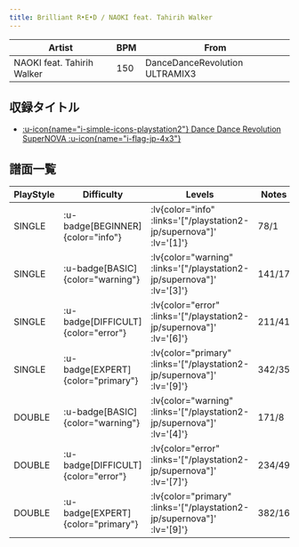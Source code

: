 ```yaml
---
title: Brilliant R•E•D / NAOKI feat. Tahirih Walker
---
```


|Artist|BPM|From|
|------|---|----|
|NAOKI feat. Tahirih Walker|150|DanceDanceRevolution ULTRAMIX3|

## 収録タイトル

- [ :u-icon{name="i-simple-icons-playstation2"} Dance Dance Revolution SuperNOVA :u-icon{name="i-flag-jp-4x3"} ](/playstation2-jp/supernova)

## 譜面一覧

|PlayStyle|Difficulty|Levels|Notes|Movie|
|---------|----------|------|-----|-----|
|SINGLE| :u-badge[BEGINNER]{color="info"} | :lv{color="info" :links='["/playstation2-jp/supernova"]' :lv='[1]'} |78/1||
|SINGLE| :u-badge[BASIC]{color="warning"} | :lv{color="warning" :links='["/playstation2-jp/supernova"]' :lv='[3]'} |141/17||
|SINGLE| :u-badge[DIFFICULT]{color="error"} | :lv{color="error" :links='["/playstation2-jp/supernova"]' :lv='[6]'} |211/41||
|SINGLE| :u-badge[EXPERT]{color="primary"} | :lv{color="primary" :links='["/playstation2-jp/supernova"]' :lv='[9]'} |342/35||
|DOUBLE| :u-badge[BASIC]{color="warning"} | :lv{color="warning" :links='["/playstation2-jp/supernova"]' :lv='[4]'} |171/8||
|DOUBLE| :u-badge[DIFFICULT]{color="error"} | :lv{color="error" :links='["/playstation2-jp/supernova"]' :lv='[7]'} |234/49||
|DOUBLE| :u-badge[EXPERT]{color="primary"} | :lv{color="primary" :links='["/playstation2-jp/supernova"]' :lv='[9]'} |382/16||
